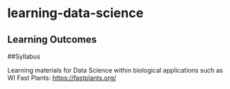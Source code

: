 
# learning-data-science

## Learning Outcomes

##Syllabus

Learning materials for Data Science within biological applications such as WI Fast Plants: https://fastplants.org/

